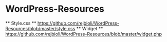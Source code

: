 # WordPress-Resources

** Style.css **  https://github.com/rejbioli/WordPress-Resources/blob/master/style.css
** Widget **  https://github.com/rejbioli/WordPress-Resources/blob/master/widget.php
